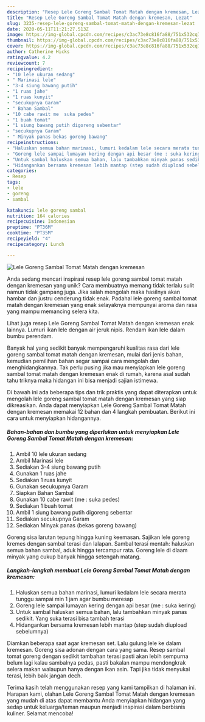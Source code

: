 ```yaml
---
description: "Resep Lele Goreng Sambal Tomat Matah dengan kremesan, Lezat"
title: "Resep Lele Goreng Sambal Tomat Matah dengan kremesan, Lezat"
slug: 3235-resep-lele-goreng-sambal-tomat-matah-dengan-kremesan-lezat
date: 2020-05-11T11:21:27.513Z
image: https://img-global.cpcdn.com/recipes/c3ac73e8c816fa88/751x532cq70/lele-goreng-sambal-tomat-matah-dengan-kremesan-foto-resep-utama.jpg
thumbnail: https://img-global.cpcdn.com/recipes/c3ac73e8c816fa88/751x532cq70/lele-goreng-sambal-tomat-matah-dengan-kremesan-foto-resep-utama.jpg
cover: https://img-global.cpcdn.com/recipes/c3ac73e8c816fa88/751x532cq70/lele-goreng-sambal-tomat-matah-dengan-kremesan-foto-resep-utama.jpg
author: Catherine Hicks
ratingvalue: 4.2
reviewcount: 7
recipeingredient:
- "10 lele ukuran sedang"
- " Marinasi lele"
- "3-4 siung bawang putih"
- "1 ruas jahe"
- "1 ruas kunyit"
- "secukupnya Garam"
- " Bahan Sambal"
- "10 cabe rawit me  suka pedes"
- "1 buah tomat"
- "1 siung bawang putih digoreng sebentar"
- "secukupnya Garam"
- " Minyak panas bekas goreng bawang"
recipeinstructions:
- "Haluskan semua bahan marinasi, lumuri kedalam lele secara merata tunggu sampai min 1 jam agar bumbu meresap"
- "Goreng lele sampai lumayan kering dengan api besar (me : suka kering)"
- "Untuk sambal haluskan semua bahan, lalu tambahkan minyak panas sedikit. Yang suka terasi bisa tambah terasi"
- "Hidangankan bersama kremesan lebih mantap (step sudah diupload sebelumnya)"
categories:
- Resep
tags:
- lele
- goreng
- sambal

katakunci: lele goreng sambal 
nutrition: 164 calories
recipecuisine: Indonesian
preptime: "PT36M"
cooktime: "PT35M"
recipeyield: "4"
recipecategory: Lunch

---
```



![Lele Goreng Sambal Tomat Matah dengan kremesan](https://img-global.cpcdn.com/recipes/c3ac73e8c816fa88/751x532cq70/lele-goreng-sambal-tomat-matah-dengan-kremesan-foto-resep-utama.jpg)

Anda sedang mencari inspirasi resep lele goreng sambal tomat matah dengan kremesan yang unik? Cara membuatnya memang tidak terlalu sulit namun tidak gampang juga. Jika salah mengolah maka hasilnya akan hambar dan justru cenderung tidak enak. Padahal lele goreng sambal tomat matah dengan kremesan yang enak selayaknya mempunyai aroma dan rasa yang mampu memancing selera kita.

Lihat juga resep Lele Goreng Sambal Tomat Matah dengan kremesan enak lainnya. Lumuri ikan lele dengan air jeruk nipis. Rendam ikan lele dalam bumbu perendam.

Banyak hal yang sedikit banyak mempengaruhi kualitas rasa dari lele goreng sambal tomat matah dengan kremesan, mulai dari jenis bahan, kemudian pemilihan bahan segar sampai cara mengolah dan menghidangkannya. Tak perlu pusing jika mau menyiapkan lele goreng sambal tomat matah dengan kremesan enak di rumah, karena asal sudah tahu triknya maka hidangan ini bisa menjadi sajian istimewa.


Di bawah ini ada beberapa tips dan trik praktis yang dapat diterapkan untuk mengolah lele goreng sambal tomat matah dengan kremesan yang siap dikreasikan. Anda dapat menyiapkan Lele Goreng Sambal Tomat Matah dengan kremesan memakai 12 bahan dan 4 langkah pembuatan. Berikut ini cara untuk menyiapkan hidangannya.

<!--inarticleads1-->

##### Bahan-bahan dan bumbu yang diperlukan untuk menyiapkan Lele Goreng Sambal Tomat Matah dengan kremesan:

1. Ambil 10 lele ukuran sedang
1. Ambil  Marinasi lele
1. Sediakan 3-4 siung bawang putih
1. Gunakan 1 ruas jahe
1. Sediakan 1 ruas kunyit
1. Gunakan secukupnya Garam
1. Siapkan  Bahan Sambal
1. Gunakan 10 cabe rawit (me : suka pedes)
1. Sediakan 1 buah tomat
1. Ambil 1 siung bawang putih digoreng sebentar
1. Sediakan secukupnya Garam
1. Sediakan  Minyak panas (bekas goreng bawang)


Goreng sisa larutan tepung hingga kuning keemasan. Sajikan lele goreng kremes dengan sambal terasi dan lalapan. Sambal terasi mentah: haluskan semua bahan sambal, aduk hingga tercampur rata. Goreng lele di dlaam minyak yang cukup banyak hingga setengah matang. 

<!--inarticleads2-->

##### Langkah-langkah membuat Lele Goreng Sambal Tomat Matah dengan kremesan:

1. Haluskan semua bahan marinasi, lumuri kedalam lele secara merata tunggu sampai min 1 jam agar bumbu meresap
1. Goreng lele sampai lumayan kering dengan api besar (me : suka kering)
1. Untuk sambal haluskan semua bahan, lalu tambahkan minyak panas sedikit. Yang suka terasi bisa tambah terasi
1. Hidangankan bersama kremesan lebih mantap (step sudah diupload sebelumnya)


Diamkan beberapa saat agar kremesan set. Lalu gulung lele ke dalam kremesan. Goreng sisa adonan dengan cara yang sama. Resep sambal tomat goreng dengan sedikit tambahan terasi pasti akan lebih sempurna belum lagi kalau sambalnya pedas, pasti bakalan mampu mendongkrak selera makan walaupun hanya dengan ikan asin. Tapi jika tidak menyukai terasi, lebih baik jangan dech. 

Terima kasih telah menggunakan resep yang kami tampilkan di halaman ini. Harapan kami, olahan Lele Goreng Sambal Tomat Matah dengan kremesan yang mudah di atas dapat membantu Anda menyiapkan hidangan yang sedap untuk keluarga/teman maupun menjadi inspirasi dalam berbisnis kuliner. Selamat mencoba!
